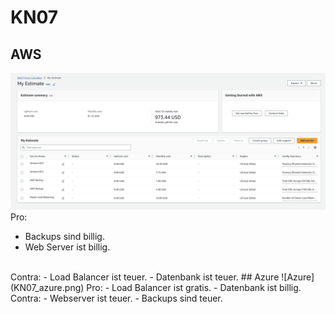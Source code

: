 # KN07
## AWS
![AWS](KN07_AWS.png)
Pro: 
- Backups sind billig.
- Web Server ist billig.
<br>
Contra:
- Load Balancer ist teuer.
- Datenbank ist teuer.
## Azure
![Azure](KN07_azure.png)
Pro: 
- Load Balancer ist gratis.
- Datenbank ist billig.
<br>
Contra:
- Webserver ist teuer.
- Backups sind teuer.

